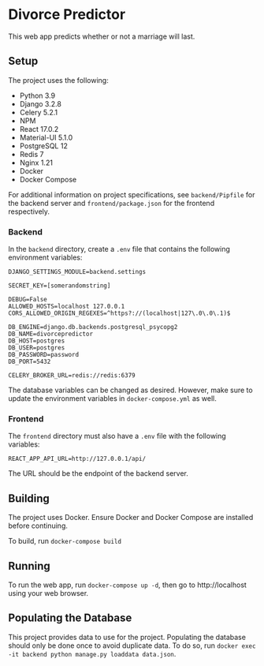 # Divorce Predictor
This web app predicts whether or not a marriage will last.

## Setup
The project uses the following:
- Python 3.9
- Django 3.2.8
- Celery 5.2.1
- NPM
- React 17.0.2
- Material-UI 5.1.0
- PostgreSQL 12
- Redis 7
- Nginx 1.21
- Docker
- Docker Compose

For additional information on project specifications, see 
```backend/Pipfile``` for the backend server and 
```frontend/package.json``` for the frontend respectively.

### Backend
In the ```backend``` directory, create a ```.env``` file 
that contains the following environment variables:
```
DJANGO_SETTINGS_MODULE=backend.settings

SECRET_KEY=[somerandomstring]

DEBUG=False
ALLOWED_HOSTS=localhost 127.0.0.1
CORS_ALLOWED_ORIGIN_REGEXES=^https?://(localhost|127\.0\.0\.1)$

DB_ENGINE=django.db.backends.postgresql_psycopg2
DB_NAME=divorcepredictor
DB_HOST=postgres
DB_USER=postgres
DB_PASSWORD=password
DB_PORT=5432

CELERY_BROKER_URL=redis://redis:6379
```
The database variables can be changed as desired. 
However, make sure to update the environment variables in 
```docker-compose.yml``` as well.

### Frontend
The ```frontend``` directory must also have a ```.env``` file 
with the following variables:
```
REACT_APP_API_URL=http://127.0.0.1/api/
```
The URL should be the endpoint of the backend server.

## Building
The project uses Docker. Ensure Docker and Docker Compose are installed 
before continuing.

To build, run ```docker-compose build```

## Running
To run the web app, run ```docker-compose up -d```, then 
go to http://localhost using your web browser.

## Populating the Database
This project provides data to use for the project.
Populating the database should only be done once to avoid duplicate data. 
To do so, run ```docker exec -it backend python manage.py loaddata data.json```.
